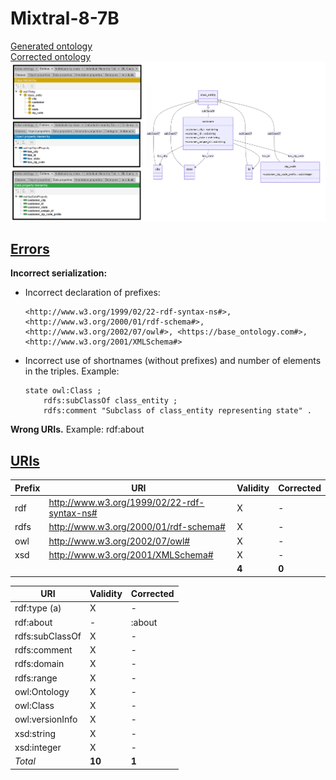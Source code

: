 # Mixtral-8-7B

[Generated ontology](./ontology.txt)
<br>
[Corrected ontology](./ontology_corrected.txt)
<br>
![](./ontology_corrected.png)


## [Errors](./ontology_notes.txt)

**Incorrect serialization:**
-   Incorrect declaration of prefixes:
    ```
    <http://www.w3.org/1999/02/22-rdf-syntax-ns#>, <http://www.w3.org/2000/01/rdf-schema#>, <http://www.w3.org/2002/07/owl#>, <https://base_ontology.com#>, <http://www.w3.org/2001/XMLSchema#>
    ```

-   Incorrect use of shortnames (without prefixes) and number of elements in the triples. Example:
    ```
    state owl:Class ;
        rdfs:subClassOf class_entity ;
        rdfs:comment "Subclass of class_entity representing state" .
    ```
    
**Wrong URIs.** Example: rdf:about


## [URIs](./ontology_URIs.xlsx)

| Prefix | URI                                           | Validity | Corrected |
|--------|-----------------------------------------------|----------|-----------|
| rdf    | http://www.w3.org/1999/02/22-rdf-syntax-ns#   | X        | -         |
| rdfs   | http://www.w3.org/2000/01/rdf-schema#         | X        | -         |
| owl    | http://www.w3.org/2002/07/owl#                | X        | -         |
| xsd    | http://www.w3.org/2001/XMLSchema#             | X        | -         |
|        |                                               | **4**    | **0**     |


| URI                  | Validity | Corrected            |
|----------------------|----------|----------------------|
| rdf:type (a)         | X        | -                    |
| rdf:about            | -        | :about               |
| rdfs:subClassOf      | X        | -                    |
| rdfs:comment         | X        | -                    |
| rdfs:domain          | X        | -                    |
| rdfs:range           | X        | -                    |
| owl:Ontology         | X        | -                    |
| owl:Class            | X        | -                    |
| owl:versionInfo      | X        | -                    |
| xsd:string           | X        | -                    |
| xsd:integer          | X        | -                    |
| *Total*              | **10**   | **1**                |